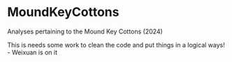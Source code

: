 # MoundKeyCottons
Analyses pertaining to the Mound Key Cottons (2024)

This is needs some work to clean the code and put things in a logical ways! - Weixuan is on it 
